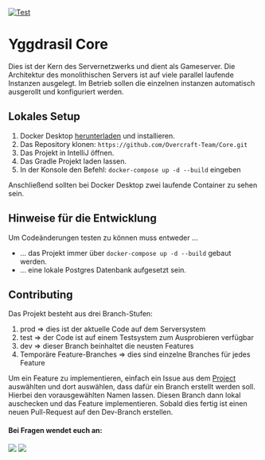 [![Test](https://github.com/Overcraft-Team/Core/actions/workflows/Dockerbuild.yml/badge.svg?branch=dev)](https://github.com/Overcraft-Team/Core/actions/workflows/Dockerbuild.yml)
# Yggdrasil Core
Dies ist der Kern des Servernetzwerks und dient als Gameserver. 
Die Architektur des monolithischen Servers ist auf viele parallel laufende Instanzen ausgelegt. 
Im Betrieb sollen die einzelnen instanzen automatisch ausgerollt und konfiguriert werden.

## Lokales Setup
1. Docker Desktop [herunterladen](https://www.docker.com/products/docker-desktop/) und installieren.
2. Das Repository klonen: ```https://github.com/Overcraft-Team/Core.git```
3. Das Projekt in IntelliJ öffnen.
4. Das Gradle Projekt laden lassen.
5. In der Konsole den Befehl: ```docker-compose up -d --build``` eingeben

Anschließend sollten bei Docker Desktop zwei laufende Container zu sehen sein.

## Hinweise für die Entwicklung
Um Codeänderungen testen zu können muss entweder ...
- ... das Projekt immer über ```docker-compose up -d --build``` gebaut werden.
- ... eine lokale Postgres Datenbank aufgesetzt sein.

## Contributing
Das Projekt besteht aus drei Branch-Stufen:
1. prod => dies ist der aktuelle Code auf dem Serversystem
2. test => der Code ist auf einem Testsystem zum Ausprobieren verfügbar
2. dev => dieser Branch beinhaltet die neusten Features
3. Temporäre Feature-Branches => dies sind einzelne Branches für jedes Feature

Um ein Feature zu implementieren, einfach ein Issue aus dem 
[Project](https://github.com/orgs/Overcraft-Team/projects/3/views/2) auswählten und dort auswählen, dass dafür ein Branch erstellt werden soll.
Hierbei den vorausgewählten Namen lassen. Diesen Branch dann lokal auschecken und das Feature implementieren.
Sobald dies fertig ist einen neuen Pull-Request auf den Dev-Branch erstellen.

#### Bei Fragen wendet euch an: 
![](https://dcbadge.vercel.app/api/shield/351264499124273152) 
![](https://dcbadge.vercel.app/api/shield/620685606447611914)

